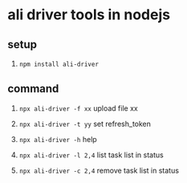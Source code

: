 # ali driver tools in nodejs

## setup

1. `npm install ali-driver`

## command

1. `npx ali-driver -f xx` upload file xx

2. `npx ali-driver -t yy` set refresh_token

3. `npx ali-driver -h` help
4. `npx ali-driver -l 2,4` list task list in status
5. `npx ali-driver -c 2,4` remove task list in status

